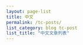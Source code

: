 ```yaml
---
layout: page-list
title: 中文
permalink: /tc-posts/
list_category: blog tc-post
list_title: "中文文章列表"
---
```


